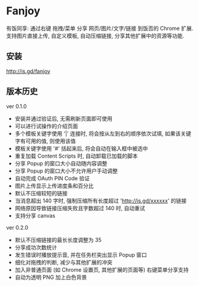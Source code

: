 Fanjoy
======

有饭同享: 通过右键 拖拽/菜单 分享 网页/图片/文字/链接 到饭否的 Chrome 扩展. 支持图片直接上传, 自定义模板, 自动压缩链接, 分享其他扩展中的资源等功能.

安装
--
http://is.gd/fanjoy

版本历史
----

ver 0.1.0
* 安装并通过验证后, 无需刷新页面即可使用
* 可以进行试操作的介绍页面
* 多个模板关键字使用 '|' 连接时, 将会按从左到右的顺序依次试填, 如果该关键字有可用的值, 则使用该值
* 模板关键字使用 '#' 括起来后, 将会自动在输入框中被选中
* 重复加载 Content Scripts 时, 自动卸载已加载的脚本
* 分享 Popup 的窗口大小自动随内容调整
* 分享 Popup 的窗口大小不允许用户手动调整
* 自动完成 OAuth PIN Code 验证
* 图片上传显示上传进度条和百分比
* 默认不压缩较短的链接
* 当消息超出 140 字时, 强制压缩所有长度超过 'http://is.gd/xxxxxx' 的链接
* 网络原因导致链接压缩失败且字数超过 140 时, 自动重试
* 支持分享 canvas

ver 0.2.0
* 默认不压缩链接的最长长度调整为 35
* 分享成功次数统计
* 发生错误时播放提示音, 并在任务栏突出显示 Popup 窗口
* 细化对拖拽的判断, 减少与其他扩展的冲突
* 加入非普通页面 (如 Chrome 设置页, 其他扩展的页面等) 右键菜单分享支持
* 自动为透明 PNG 加上白色背景